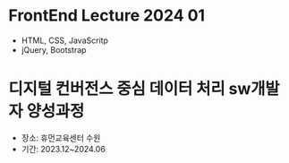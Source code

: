 # FrontEnd Lecture 2024 01

- HTML, CSS, JavaScritp
- jQuery, Bootstrap



# 디지털 컨버전스 중심 데이터 처리 sw개발자 양성과정

- 장소: 휴먼교육센터 수원
- 기간: 2023.12~2024.06

